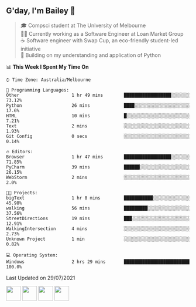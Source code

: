 ## G'day, I'm Bailey 👋

> 🎓 Compsci student at The University of Melbourne <br>
> 👨‍💻 Currently working as a Software Engineer at Loan Market Group <br>
> ☕️ Software engineer with Swap Cup, an eco-friendly student-led initiative <br>
> 🌱 Building on my understanding and application of Python

<!--START_SECTION:waka-->
📊 **This Week I Spent My Time On** 

```text
⌚︎ Time Zone: Australia/Melbourne

💬 Programming Languages: 
Other                    1 hr 49 mins        ██████████████████░░░░░░░   73.12% 
Python                   26 mins             ████░░░░░░░░░░░░░░░░░░░░░   17.6% 
HTML                     10 mins             █░░░░░░░░░░░░░░░░░░░░░░░░   7.21% 
Text                     2 mins              ░░░░░░░░░░░░░░░░░░░░░░░░░   1.93% 
Git Config               0 secs              ░░░░░░░░░░░░░░░░░░░░░░░░░   0.14%

🔥 Editors: 
Browser                  1 hr 47 mins        ██████████████████░░░░░░░   71.85% 
PyCharm                  39 mins             ██████░░░░░░░░░░░░░░░░░░░   26.15% 
WebStorm                 2 mins              ░░░░░░░░░░░░░░░░░░░░░░░░░   2.0%

🐱‍💻 Projects: 
bigText                  1 hr 8 mins         ███████████░░░░░░░░░░░░░░   45.98% 
walking                  56 mins             █████████░░░░░░░░░░░░░░░░   37.56% 
StreetDirections         19 mins             ███░░░░░░░░░░░░░░░░░░░░░░   12.91% 
WalkingIntersection      4 mins              ░░░░░░░░░░░░░░░░░░░░░░░░░   2.73% 
Unknown Project          1 min               ░░░░░░░░░░░░░░░░░░░░░░░░░   0.82%

💻 Operating System: 
Windows                  2 hrs 29 mins       █████████████████████████   100.0%

```


 Last Updated on 29/07/2021
<!--END_SECTION:waka-->

[<img height="40px" src="https://img.icons8.com/ios-filled/2x/linkedin.png">](https://linkedin.com/in/baileybutler1)
[<img height="40px" src="https://img.icons8.com/ios-filled/2x/github.png">](https://github.com/baely)
[<img height="40px" src="https://img.icons8.com/ios-filled/2x/salesforce.png">](https://trailblazer.me/id/baileybutler)
[<img height="40px" src="https://img.icons8.com/ios-filled/2x/instagram.png">](https://instagram.com/bae1y)
